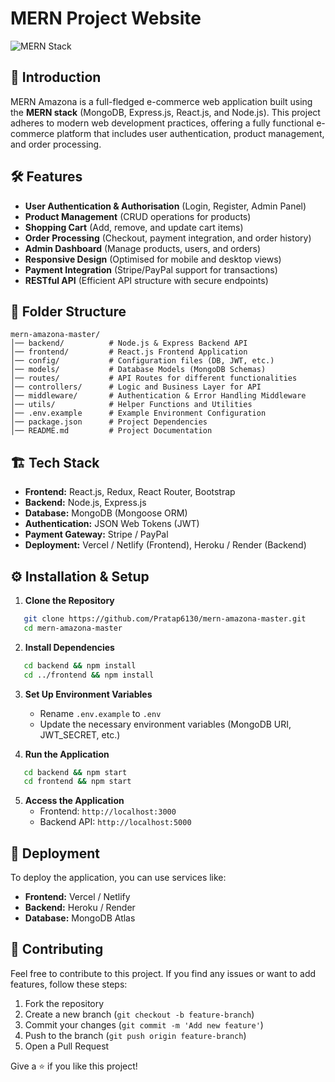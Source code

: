 # MERN Project Website

![MERN Stack](https://img.shields.io/badge/MERN-Stack-blue.svg)

## 🚀 Introduction
MERN Amazona is a full-fledged e-commerce web application built using the **MERN stack** (MongoDB, Express.js, React.js, and Node.js). This project adheres to modern web development practices, offering a fully functional e-commerce platform that includes user authentication, product management, and order processing.

## 🛠 Features

- **User Authentication & Authorisation** (Login, Register, Admin Panel)
- **Product Management** (CRUD operations for products)
- **Shopping Cart** (Add, remove, and update cart items)
- **Order Processing** (Checkout, payment integration, and order history)
- **Admin Dashboard** (Manage products, users, and orders)
- **Responsive Design** (Optimised for mobile and desktop views)
- **Payment Integration** (Stripe/PayPal support for transactions)
- **RESTful API** (Efficient API structure with secure endpoints)

## 📂 Folder Structure
```
mern-amazona-master/
│── backend/          # Node.js & Express Backend API
│── frontend/         # React.js Frontend Application
│── config/           # Configuration files (DB, JWT, etc.)
│── models/           # Database Models (MongoDB Schemas)
│── routes/           # API Routes for different functionalities
│── controllers/      # Logic and Business Layer for API
│── middleware/       # Authentication & Error Handling Middleware
│── utils/            # Helper Functions and Utilities
│── .env.example      # Example Environment Configuration
│── package.json      # Project Dependencies
│── README.md         # Project Documentation
```

## 🏗️ Tech Stack
- **Frontend:** React.js, Redux, React Router, Bootstrap
- **Backend:** Node.js, Express.js
- **Database:** MongoDB (Mongoose ORM)
- **Authentication:** JSON Web Tokens (JWT)
- **Payment Gateway:** Stripe / PayPal
- **Deployment:** Vercel / Netlify (Frontend), Heroku / Render (Backend)

## ⚙️ Installation & Setup

1. **Clone the Repository**
```sh
   git clone https://github.com/Pratap6130/mern-amazona-master.git
   cd mern-amazona-master
```

2. **Install Dependencies**
```sh
   cd backend && npm install
   cd ../frontend && npm install
```

3. **Set Up Environment Variables**
   - Rename `.env.example` to `.env`
   - Update the necessary environment variables (MongoDB URI, JWT_SECRET, etc.)

4. **Run the Application**
```sh
   cd backend && npm start
   cd frontend && npm start
```

5. **Access the Application**
   - Frontend: `http://localhost:3000`
   - Backend API: `http://localhost:5000`


## 🚀 Deployment
To deploy the application, you can use services like:
- **Frontend:** Vercel / Netlify
- **Backend:** Heroku / Render
- **Database:** MongoDB Atlas

## 📌 Contributing
Feel free to contribute to this project. If you find any issues or want to add features, follow these steps:
1. Fork the repository
2. Create a new branch (`git checkout -b feature-branch`)
3. Commit your changes (`git commit -m 'Add new feature'`)
4. Push to the branch (`git push origin feature-branch`)
5. Open a Pull Request

Give a ⭐ if you like this project!


